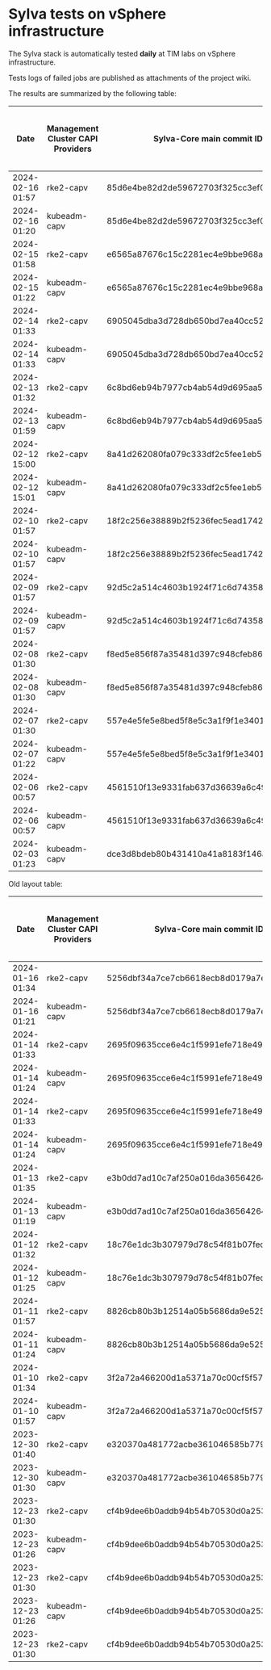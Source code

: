 # Sylva tests on vSphere infrastructure

The Sylva stack is automatically tested **daily** at TIM labs on vSphere infrastructure.

Tests logs of failed jobs are published as attachments of the project wiki.

The results are summarized by the following table:

| Date                      | Management Cluster CAPI Providers | Sylva-Core main commit ID        | Management cluster result                    | Workload cluster result              | Test logs (only for failed tests) |
|---------------------------|-----------------------------------|----------------------------------|----------------------------------------------|--------------------------------------|-----------------------------------|
|2024-02-16 01:57|rke2-capv|85d6e4be82d2de59672703f325cc3ef0bc49b992|:x:|N/A|[link](https://gitlab.com/sylva-projects/sylva-core/-/wikis/uploads/16db37aedb37add359caca80df6cfdb7/capv-logs.gz)|
|2024-02-16 01:20|kubeadm-capv|85d6e4be82d2de59672703f325cc3ef0bc49b992|:white_check_mark:|:white_check_mark:|[link](https://gitlab.com/sylva-projects/sylva-core/-/wikis/uploads/16db37aedb37add359caca80df6cfdb7/capv-logs.gz)|
|2024-02-15 01:58|rke2-capv|e6565a87676c15c2281ec4e9bbe968adf417a7fd|:x:|N/A|[link](https://gitlab.com/sylva-projects/sylva-core/-/wikis/uploads/7340a52818a41e0cc54650158681b865/capv-logs.gz)|
|2024-02-15 01:22|kubeadm-capv|e6565a87676c15c2281ec4e9bbe968adf417a7fd|:white_check_mark:|:white_check_mark:|[link](https://gitlab.com/sylva-projects/sylva-core/-/wikis/uploads/7340a52818a41e0cc54650158681b865/capv-logs.gz)|
|2024-02-14 01:33|rke2-capv|6905045dba3d728db650bd7ea40cc529af65fe05|:x:|N/A|[link](https://gitlab.com/sylva-projects/sylva-core/-/wikis/uploads/90da2c6c7fc7bac76acf22e1879a1f21/capv-logs.gz)|
|2024-02-14 01:33|kubeadm-capv|6905045dba3d728db650bd7ea40cc529af65fe05|:x:|N/A|[link](https://gitlab.com/sylva-projects/sylva-core/-/wikis/uploads/90da2c6c7fc7bac76acf22e1879a1f21/capv-logs.gz)|
|2024-02-13 01:32|rke2-capv|6c8bd6eb94b7977cb4ab54d9d695aa50d4dc80a1|:white_check_mark:|:white_check_mark:|[link](https://gitlab.com/sylva-projects/sylva-core/-/wikis/uploads/75ca427cea1519f393a4a2c5e5837a9a/capv-logs.gz)|
|2024-02-13 01:59|kubeadm-capv|6c8bd6eb94b7977cb4ab54d9d695aa50d4dc80a1|:x:|N/A|[link](https://gitlab.com/sylva-projects/sylva-core/-/wikis/uploads/75ca427cea1519f393a4a2c5e5837a9a/capv-logs.gz)|
|2024-02-12 15:00|rke2-capv|8a41d262080fa079c333df2c5fee1eb585f5b161|:white_check_mark:|:white_check_mark:||
|2024-02-12 15:01|kubeadm-capv|8a41d262080fa079c333df2c5fee1eb585f5b161|:white_check_mark:|:white_check_mark:||
|2024-02-10 01:57|rke2-capv|18f2c256e38889b2f5236fec5ead1742a95e56a9|:x:|N/A|[link](https://gitlab.com/sylva-projects/sylva-core/-/wikis/uploads/a54a7f26933eb694096f68497b0b3a35/capv-logs.gz)|
|2024-02-10 01:57|kubeadm-capv|18f2c256e38889b2f5236fec5ead1742a95e56a9|:x:|N/A|[link](https://gitlab.com/sylva-projects/sylva-core/-/wikis/uploads/a54a7f26933eb694096f68497b0b3a35/capv-logs.gz)|
|2024-02-09 01:57|rke2-capv|92d5c2a514c4603b1924f71c6d7435886a9b6170|:x:|N/A|[link](https://gitlab.com/sylva-projects/sylva-core/-/wikis/uploads/2d4b6fa8c2803afabe5aeb81f850feda/capv-logs.gz)|
|2024-02-09 01:57|kubeadm-capv|92d5c2a514c4603b1924f71c6d7435886a9b6170|:x:|N/A|[link](https://gitlab.com/sylva-projects/sylva-core/-/wikis/uploads/2d4b6fa8c2803afabe5aeb81f850feda/capv-logs.gz)|
|2024-02-08 01:30|rke2-capv|f8ed5e856f87a35481d397c948cfeb8612e6e8a2|:x:|N/A|[link](https://gitlab.com/sylva-projects/sylva-core/-/wikis/uploads/7614ed7daaff4447c5cc6e03a858ad0e/capv-logs.gz)|
|2024-02-08 01:30|kubeadm-capv|f8ed5e856f87a35481d397c948cfeb8612e6e8a2|:x:|N/A|[link](https://gitlab.com/sylva-projects/sylva-core/-/wikis/uploads/7614ed7daaff4447c5cc6e03a858ad0e/capv-logs.gz)|
|2024-02-07 01:30|rke2-capv|557e4e5fe5e8bed5f8e5c3a1f9f1e340132a9719|:x:|N/A|[link](https://gitlab.com/sylva-projects/sylva-core/-/wikis/uploads/fd74787d4296c0c88a93f398411bc714/capv-logs.gz)|
|2024-02-07 01:22|kubeadm-capv|557e4e5fe5e8bed5f8e5c3a1f9f1e340132a9719|:white_check_mark:|:x:|[link](https://gitlab.com/sylva-projects/sylva-core/-/wikis/uploads/fd74787d4296c0c88a93f398411bc714/capv-logs.gz)|
|2024-02-06 00:57|rke2-capv|4561510f13e9331fab637d36639a6c49e086f505|:x:|N/A|[link](https://gitlab.com/sylva-projects/sylva-core/-/wikis/uploads/5dcdfa9d00ab9ccfa53997a1e800baf5/capv-logs.gz)|
|2024-02-06 00:57|kubeadm-capv|4561510f13e9331fab637d36639a6c49e086f505|:x:|N/A|[link](https://gitlab.com/sylva-projects/sylva-core/-/wikis/uploads/5dcdfa9d00ab9ccfa53997a1e800baf5/capv-logs.gz)|
|2024-02-03 01:23|kubeadm-capv|dce3d8bdeb80b431410a41a8183f146a0fd4ae24|:white_check_mark:|:white_check_mark:||

Old layout table:

| Date                      | Management Cluster CAPI Providers | Sylva-Core main commit ID        | Result                                       | Test logs (only for failed tests) |
|---------------------------|-----------------------------------|----------------------------------|----------------------------------------------|-----------------------------------|
|2024-01-16 01:34|rke2-capv|5256dbf34a7ce7cb6618ecb8d0179a7eae5fbd46|:white_check_mark: success||
|2024-01-16 01:21|kubeadm-capv|5256dbf34a7ce7cb6618ecb8d0179a7eae5fbd46|:white_check_mark: success||
|2024-01-14 01:33|rke2-capv|2695f09635cce6e4c1f5991efe718e497702f32b|:white_check_mark: success||
|2024-01-14 01:24|kubeadm-capv|2695f09635cce6e4c1f5991efe718e497702f32b|:white_check_mark: success||
|2024-01-14 01:33|rke2-capv|2695f09635cce6e4c1f5991efe718e497702f32b|:white_check_mark: success||
|2024-01-14 01:24|kubeadm-capv|2695f09635cce6e4c1f5991efe718e497702f32b|:white_check_mark: success||
|2024-01-13 01:35|rke2-capv|e3b0dd7ad10c7af250a016da36564264287586bf|:white_check_mark: success||
|2024-01-13 01:19|kubeadm-capv|e3b0dd7ad10c7af250a016da36564264287586bf|:white_check_mark: success||
|2024-01-12 01:32|rke2-capv|18c76e1dc3b307979d78c54f81b07fec0d80d511|:white_check_mark: success||
|2024-01-12 01:25|kubeadm-capv|18c76e1dc3b307979d78c54f81b07fec0d80d511|:white_check_mark: success||
|2024-01-11 01:57|rke2-capv|8826cb80b3b12514a05b5686da9e52505c577704|:x: failed|[link](https://gitlab.com/sylva-projects/sylva-core/-/wikis/uploads/f8332c73b645753fb674c6ec8d7eeabf/capv-logs.gz)|
|2024-01-11 01:24|kubeadm-capv|8826cb80b3b12514a05b5686da9e52505c577704|:white_check_mark: success||
|2024-01-10 01:34|rke2-capv|3f2a72a466200d1a5371a70c00cf5f57d35b73fe|:white_check_mark: success||
|2024-01-10 01:57|kubeadm-capv|3f2a72a466200d1a5371a70c00cf5f57d35b73fe|:x: failed|[link](https://gitlab.com/sylva-projects/sylva-core/-/wikis/uploads/8138bd7fc116d62d656f66aab4c677ac/capv-logs.gz)|
|2023-12-30 01:40|rke2-capv|e320370a481772acbe361046585b779bc4c772fe|:x: failed|[link](https://gitlab.com/sylva-projects/sylva-core/-/wikis/uploads/17d4ffbdc8036903ad000196987782ea/capv-logs.gz)|
|2023-12-30 01:30|kubeadm-capv|e320370a481772acbe361046585b779bc4c772fe|:x: failed|[link](https://gitlab.com/sylva-projects/sylva-core/-/wikis/uploads/17d4ffbdc8036903ad000196987782ea/capv-logs.gz)|
|2023-12-23 01:30|rke2-capv|cf4b9dee6b0addb94b54b70530d0a25365ba937e|:x: failed|[link](https://gitlab.com/sylva-projects/sylva-core/-/wikis/uploads/758ab1ecc725e797a06261c62cc77788/capv-logs.gz)|
|2023-12-23 01:26|kubeadm-capv|cf4b9dee6b0addb94b54b70530d0a25365ba937e|:white_check_mark: success||
|2023-12-23 01:30|rke2-capv|cf4b9dee6b0addb94b54b70530d0a25365ba937e|:x: failed|[link](https://gitlab.com/sylva-projects/sylva-core/-/wikis/uploads/d3bb7c8c3be36d81a9f9930f81189f56/capv-logs.gz)|
|2023-12-23 01:26|kubeadm-capv|cf4b9dee6b0addb94b54b70530d0a25365ba937e|:white_check_mark: success||
|2023-12-23 01:30|rke2-capv|cf4b9dee6b0addb94b54b70530d0a25365ba937e|:x: failed|[link](https://gitlab.com/sylva-projects/sylva-core/-/wikis/uploads/6e58c059b348d378ad25155a7f3ed1c8/capv-logs.gz)|

